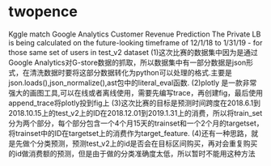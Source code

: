 # twopence
Kggle match Google Analytics Customer Revenue Prediction
The Private LB is being calculated on the future-looking timeframe of 12/1/18 to 1/31/19 - for those same set of users in test_v2 dataset
(1)这次比赛的数据集中因为是通过Google Analytics对G-store数据的抓取，所以数据集中有一部分数据是json形式，在清洗数据时要将这部分数据转化为python可以处理的格式.主要是json.loads(),json_normalize(),ast包中的literal_eval函数.
(2)plotly 是一款非常强大的画图工具,可以在线或者离线使用，需要先编写trace，再创建fig，最后使用append_trace将plotly投到fig上
(3)这次比赛的目标是预测时间跨度在2018.6.1到2018.10.15上的test_v2上的ID在2018.12.01到2019.1.31上的消费，所以将train_set 分为两个部分，每个部分包含一个4个月15天的trainset和一个2个月的targetset，将trainset中的ID在targetset上的消费作为target_feature.
(4)还有一种思路，就是先做个分类预测，预测test_v2上的id是否会在目标区间购买，再对会重复购买的id做消费额的预测，但是由于做的分类准确度太低，所以暂时不能用这种方法
